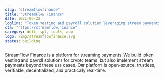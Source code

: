 ```yaml
---
slug: "streamflowfinance"
title: "StreamFlow Finance"
date: 2021-06-22
logline: "Token vesting and payroll solution leveraging stream payments."
cta: "https://streamflow.finance"
category: defi, spl, tools, app
logo: /img/streamflowfinance.svg
status: building
---
```


StreamFlow Finance is a platform for streaming payments.
We build token vesting and payroll solutions for crypto teams, but also implement stream payments beyond these use cases.
Our platform is open-source, trustless, verifiable, decentralized, and practically real-time.
